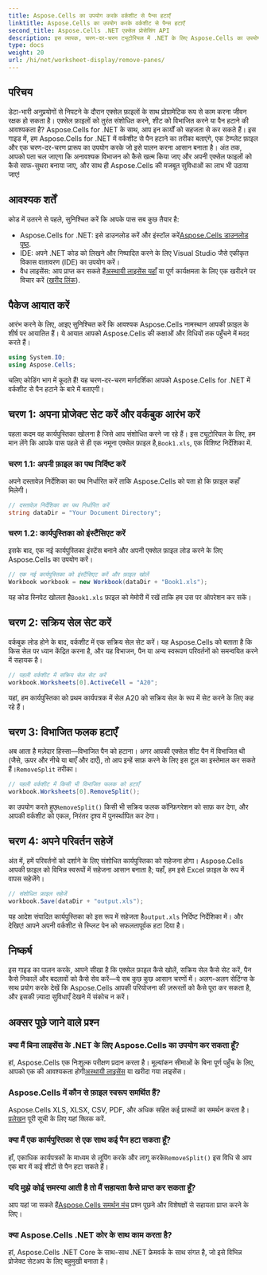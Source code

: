 ```yaml
---
title: Aspose.Cells का उपयोग करके वर्कशीट से पैन्स हटाएँ
linktitle: Aspose.Cells का उपयोग करके वर्कशीट से पैन्स हटाएँ
second_title: Aspose.Cells .NET एक्सेल प्रोसेसिंग API
description: इस व्यापक, चरण-दर-चरण ट्यूटोरियल में .NET के लिए Aspose.Cells का उपयोग करके वर्कशीट से पैन हटाने का तरीका जानें।
type: docs
weight: 20
url: /hi/net/worksheet-display/remove-panes/
---
```

## परिचय
डेटा-भारी अनुप्रयोगों से निपटने के दौरान एक्सेल फ़ाइलों के साथ प्रोग्रामेटिक रूप से काम करना जीवन रक्षक हो सकता है। एक्सेल फ़ाइलों को तुरंत संशोधित करने, शीट को विभाजित करने या पैन हटाने की आवश्यकता है? Aspose.Cells for .NET के साथ, आप इन कार्यों को सहजता से कर सकते हैं। इस गाइड में, हम Aspose.Cells for .NET में वर्कशीट से पैन हटाने का तरीका बताएंगे, एक टेम्प्लेट फ़ाइल और एक चरण-दर-चरण प्रारूप का उपयोग करके जो इसे पालन करना आसान बनाता है।
अंत तक, आपको पता चल जाएगा कि अनावश्यक विभाजन को कैसे खत्म किया जाए और अपनी एक्सेल फाइलों को कैसे साफ-सुथरा बनाया जाए, और साथ ही Aspose.Cells की मजबूत सुविधाओं का लाभ भी उठाया जाए!
## आवश्यक शर्तें
कोड में उतरने से पहले, सुनिश्चित करें कि आपके पास सब कुछ तैयार है:
-  Aspose.Cells for .NET: इसे डाउनलोड करें और इंस्टॉल करें[Aspose.Cells डाउनलोड पृष्ठ](https://releases.aspose.com/cells/net/).
- IDE: अपने .NET कोड को लिखने और निष्पादित करने के लिए Visual Studio जैसे एकीकृत विकास वातावरण (IDE) का उपयोग करें।
-  वैध लाइसेंस: आप प्राप्त कर सकते हैं[अस्थायी लाइसेंस यहाँ](https://purchase.aspose.com/temporary-license/) या पूर्ण कार्यक्षमता के लिए एक खरीदने पर विचार करें ([खरीद लिंक](https://purchase.aspose.com/buy)).
## पैकेज आयात करें
आरंभ करने के लिए, आइए सुनिश्चित करें कि आवश्यक Aspose.Cells नामस्थान आपकी फ़ाइल के शीर्ष पर आयातित हैं। ये आयात आपको Aspose.Cells की कक्षाओं और विधियों तक पहुँचने में मदद करते हैं।
```csharp
using System.IO;
using Aspose.Cells;
```
चलिए कोडिंग भाग में कूदते हैं! यह चरण-दर-चरण मार्गदर्शिका आपको Aspose.Cells for .NET में वर्कशीट से पैन हटाने के बारे में बताएगी।
## चरण 1: अपना प्रोजेक्ट सेट करें और वर्कबुक आरंभ करें
 पहला कदम वह कार्यपुस्तिका खोलना है जिसे आप संशोधित करने जा रहे हैं। इस ट्यूटोरियल के लिए, हम मान लेंगे कि आपके पास पहले से ही एक नमूना एक्सेल फ़ाइल है,`Book1.xls`, एक विशिष्ट निर्देशिका में.
### चरण 1.1: अपनी फ़ाइल का पथ निर्दिष्ट करें
अपने दस्तावेज़ निर्देशिका का पथ निर्धारित करें ताकि Aspose.Cells को पता हो कि फ़ाइल कहाँ मिलेगी।
```csharp
// दस्तावेज़ निर्देशिका का पथ निर्धारित करें
string dataDir = "Your Document Directory";
```
### चरण 1.2: कार्यपुस्तिका को इंस्टैंसिएट करें
इसके बाद, एक नई कार्यपुस्तिका इंस्टेंस बनाने और अपनी एक्सेल फ़ाइल लोड करने के लिए Aspose.Cells का उपयोग करें।
```csharp
// एक नई कार्यपुस्तिका को इंस्टैंसिएट करें और फ़ाइल खोलें
Workbook workbook = new Workbook(dataDir + "Book1.xls");
```
 यह कोड स्निपेट खोलता है`Book1.xls` फ़ाइल को मेमोरी में रखें ताकि हम उस पर ऑपरेशन कर सकें।
## चरण 2: सक्रिय सेल सेट करें
वर्कबुक लोड होने के बाद, वर्कशीट में एक सक्रिय सेल सेट करें। यह Aspose.Cells को बताता है कि किस सेल पर ध्यान केंद्रित करना है, और यह विभाजन, पैन या अन्य स्वरूपण परिवर्तनों को समन्वयित करने में सहायक है।
```csharp
// पहली वर्कशीट में सक्रिय सेल सेट करें
workbook.Worksheets[0].ActiveCell = "A20";
```
यहां, हम कार्यपुस्तिका को प्रथम कार्यपत्रक में सेल A20 को सक्रिय सेल के रूप में सेट करने के लिए कह रहे हैं।
## चरण 3: विभाजित फलक हटाएँ
 अब आता है मज़ेदार हिस्सा—विभाजित पैन को हटाना। अगर आपकी एक्सेल शीट पैन में विभाजित थी (जैसे, ऊपर और नीचे या बाएँ और दाएँ), तो आप इन्हें साफ़ करने के लिए इस टूल का इस्तेमाल कर सकते हैं।`RemoveSplit` तरीका।
```csharp
// पहली वर्कशीट में किसी भी विभाजित फलक को हटाएँ
workbook.Worksheets[0].RemoveSplit();
```
 का उपयोग करते हुए`RemoveSplit()` किसी भी सक्रिय फलक कॉन्फ़िगरेशन को साफ़ कर देगा, और आपकी वर्कशीट को एकल, निरंतर दृश्य में पुनर्स्थापित कर देगा।
## चरण 4: अपने परिवर्तन सहेजें
अंत में, हमें परिवर्तनों को दर्शाने के लिए संशोधित कार्यपुस्तिका को सहेजना होगा। Aspose.Cells आपकी फ़ाइल को विभिन्न स्वरूपों में सहेजना आसान बनाता है; यहाँ, हम इसे Excel फ़ाइल के रूप में वापस सहेजेंगे।
```csharp
// संशोधित फ़ाइल सहेजें
workbook.Save(dataDir + "output.xls");
```
 यह आदेश संपादित कार्यपुस्तिका को इस रूप में सहेजता है`output.xls` निर्दिष्ट निर्देशिका में। और देखिए! आपने अपनी वर्कशीट से स्प्लिट पेन को सफलतापूर्वक हटा दिया है।
## निष्कर्ष
इस गाइड का पालन करके, आपने सीखा है कि एक्सेल फ़ाइल कैसे खोलें, सक्रिय सेल कैसे सेट करें, पैन कैसे निकालें और बदलावों को कैसे सेव करें—ये सब कुछ कुछ आसान चरणों में। अलग-अलग सेटिंग्स के साथ प्रयोग करके देखें कि Aspose.Cells आपकी परियोजना की ज़रूरतों को कैसे पूरा कर सकता है, और इसकी ज़्यादा सुविधाएँ देखने में संकोच न करें।
## अक्सर पूछे जाने वाले प्रश्न
### क्या मैं बिना लाइसेंस के .NET के लिए Aspose.Cells का उपयोग कर सकता हूँ?  
 हां, Aspose.Cells एक निःशुल्क परीक्षण प्रदान करता है। मूल्यांकन सीमाओं के बिना पूर्ण पहुँच के लिए, आपको एक की आवश्यकता होगी[अस्थायी लाइसेंस](https://purchase.aspose.com/temporary-license/) या खरीदा गया लाइसेंस।
### Aspose.Cells में कौन से फ़ाइल स्वरूप समर्थित हैं?  
Aspose.Cells XLS, XLSX, CSV, PDF, और अधिक सहित कई प्रारूपों का समर्थन करता है।[प्रलेखन](https://reference.aspose.com/cells/net/) पूरी सूची के लिए यहां क्लिक करें.
### क्या मैं एक कार्यपुस्तिका से एक साथ कई पैन हटा सकता हूँ?  
 हाँ, एकाधिक कार्यपत्रकों के माध्यम से लूपिंग करके और लागू करके`RemoveSplit()` इस विधि से आप एक बार में कई शीटों से पैन हटा सकते हैं।
### यदि मुझे कोई समस्या आती है तो मैं सहायता कैसे प्राप्त कर सकता हूँ?  
 आप यहां जा सकते हैं[Aspose.Cells समर्थन मंच](https://forum.aspose.com/c/cells/9) प्रश्न पूछने और विशेषज्ञों से सहायता प्राप्त करने के लिए।
### क्या Aspose.Cells .NET कोर के साथ काम करता है?  
हां, Aspose.Cells .NET Core के साथ-साथ .NET फ्रेमवर्क के साथ संगत है, जो इसे विभिन्न प्रोजेक्ट सेटअप के लिए बहुमुखी बनाता है।